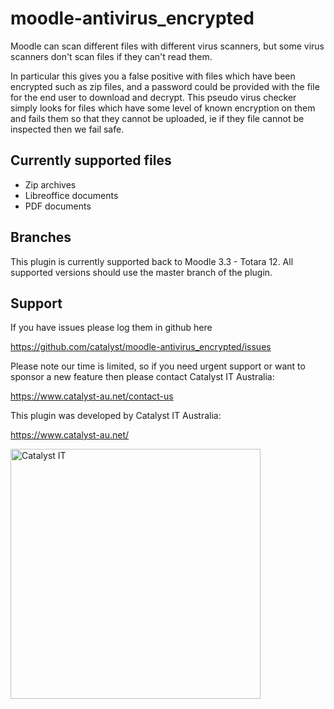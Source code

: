 # moodle-antivirus_encrypted

Moodle can scan different files with different virus scanners, but some virus scanners don't scan files if they can't read them.

In particular this gives you a false positive with files which have been encrypted such as zip files, and a password could be provided with the file for the end user to download and decrypt. This pseudo virus checker simply looks for files which have some level of known encryption on them and fails them so that they cannot be uploaded, ie if they file cannot be inspected then we fail safe.

## Currently supported files
 * Zip archives
 * Libreoffice documents
 * PDF documents

## Branches

This plugin is currently supported back to Moodle 3.3 - Totara 12. All supported versions should use the master branch of the plugin.

## Support

If you have issues please log them in github here

https://github.com/catalyst/moodle-antivirus_encrypted/issues

Please note our time is limited, so if you need urgent support or want to
sponsor a new feature then please contact Catalyst IT Australia:

https://www.catalyst-au.net/contact-us

This plugin was developed by Catalyst IT Australia:

https://www.catalyst-au.net/

<img alt="Catalyst IT" src="https://cdn.rawgit.com/CatalystIT-AU/moodle-auth_saml2/master/pix/catalyst-logo.svg" width="400">
